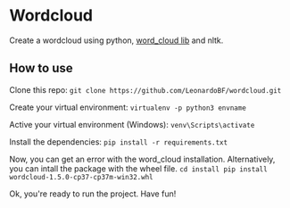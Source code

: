 # Wordcloud

Create a wordcloud using python, [word_cloud lib](https://amueller.github.io/word_cloud/#) and nltk.


## How to use

Clone this repo:
`git clone https://github.com/LeonardoBF/wordcloud.git`

Create your virtual environment:
`virtualenv -p python3 envname`

Active your virtual environment (Windows):
`venv\Scripts\activate`

Install the dependencies:
`pip install -r requirements.txt`

Now, you can get an error with the word_cloud installation. Alternatively, you
can intall the package with the wheel file.
`cd install
pip install wordcloud-1.5.0-cp37-cp37m-win32.whl
`

Ok, you're ready to run the project. Have fun!
